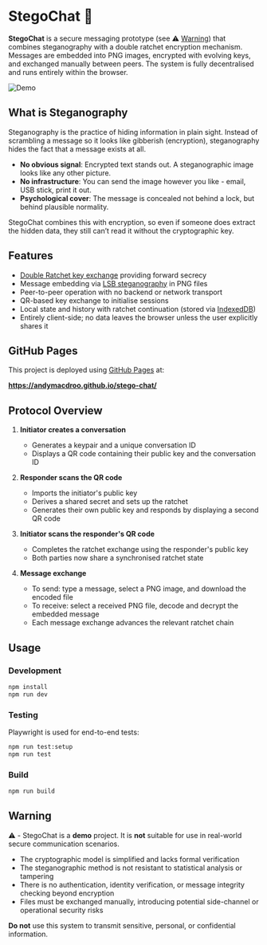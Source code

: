 # StegoChat 🦕

**StegoChat** is a secure messaging prototype (see ⚠️ [Warning](#warning)) that combines steganography with a double ratchet encryption mechanism. Messages are embedded into PNG images, encrypted with evolving keys, and exchanged manually between peers. The system is fully decentralised and runs entirely within the browser.

![Demo](media/stego.gif)

## What is Steganography

Steganography is the practice of hiding information in plain sight. Instead of scrambling a message so it looks like gibberish (encryption), steganography hides the fact that a message exists at all.

- **No obvious signal**: Encrypted text stands out. A steganographic image looks like any other picture.
- **No infrastructure**: You can send the image however you like - email, USB stick, print it out.
- **Psychological cover**: The message is concealed not behind a lock, but behind plausible normality.

StegoChat combines this with encryption, so even if someone does extract the hidden data, they still can’t read it without the cryptographic key.

## Features

- [Double Ratchet key exchange](https://signal.org/docs/specifications/doubleratchet/) providing forward secrecy  
- Message embedding via [LSB steganography](https://en.wikipedia.org/wiki/Steganography#Digital_steganography) in PNG files  
- Peer-to-peer operation with no backend or network transport  
- QR-based key exchange to initialise sessions  
- Local state and history with ratchet continuation (stored via [IndexedDB](https://developer.mozilla.org/en-US/docs/Web/API/IndexedDB_API))  
- Entirely client-side; no data leaves the browser unless the user explicitly shares it

## GitHub Pages

This project is deployed using [GitHub Pages](https://pages.github.com/) at:

**https://andymacdroo.github.io/stego-chat/**

## Protocol Overview

1. **Initiator creates a conversation**
   - Generates a keypair and a unique conversation ID
   - Displays a QR code containing their public key and the conversation ID

2. **Responder scans the QR code**
   - Imports the initiator's public key
   - Derives a shared secret and sets up the ratchet
   - Generates their own public key and responds by displaying a second QR code

3. **Initiator scans the responder's QR code**
   - Completes the ratchet exchange using the responder's public key
   - Both parties now share a synchronised ratchet state

4. **Message exchange**
   - To send: type a message, select a PNG image, and download the encoded file
   - To receive: select a received PNG file, decode and decrypt the embedded message
   - Each message exchange advances the relevant ratchet chain

## Usage

### Development

```bash
npm install
npm run dev
```

### Testing

Playwright is used for end-to-end tests:

```bash
npm run test:setup
npm run test
```

### Build

```bash
npm run build
```

## Warning

⚠️ - StegoChat is a **demo** project. It is **not** suitable for use in real-world secure communication scenarios.

- The cryptographic model is simplified and lacks formal verification
- The steganographic method is not resistant to statistical analysis or tampering
- There is no authentication, identity verification, or message integrity checking beyond encryption
- Files must be exchanged manually, introducing potential side-channel or operational security risks

**Do not** use this system to transmit sensitive, personal, or confidential information.

